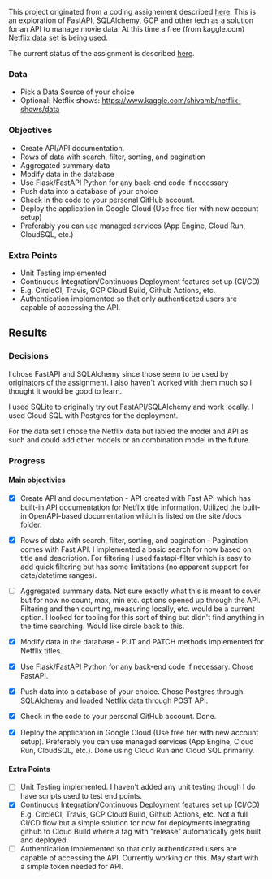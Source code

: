 This project originated from a coding assignement described [here](mddocs/original-assignment.md).  This is an exploration of FastAPI, SQLAlchemy, GCP and other tech as a solution for an API to manage movie data.  At this time a free (from kaggle.com) Netflix data set is being used.

The current status of the assignment is described [here](mddocs/assignment-results.md).

### Data
* Pick a Data Source of your choice
* Optional: Netflix shows: https://www.kaggle.com/shivamb/netflix-shows/data

### Objectives
* Create API/API documentation.
* Rows of data with search, filter, sorting, and pagination
* Aggregated summary data
* Modify data in the database
* Use Flask/FastAPI Python for any back-end code if necessary
* Push data into a database of your choice
* Check in the code to your personal GitHub account.
* Deploy the application in Google Cloud (Use free tier with new account setup)
* Preferably you can use managed services (App Engine, Cloud Run, CloudSQL, etc.)

### Extra Points
* Unit Testing implemented
* Continuous Integration/Continuous Deployment features set up (CI/CD)
* E.g. CircleCI, Travis, GCP Cloud Build, Github Actions, etc.
* Authentication implemented so that only authenticated users are capable of accessing the API.

## Results

### Decisions

I chose FastAPI and SQLAlchemy since those seem to be used by originators of the assignment.  I also haven't worked with them much so I thought it would be good to learn.

I used SQLite to originally try out FastAPI/SQLAlchemy and work locally.  I used Cloud SQL with Postgres for the deployment.

For the data set I chose the Netflix data but labled the model and API as such and could add other models or an combination model in the future.

### Progress 

#### Main objectivies
- [x] Create API and documentation - API created with Fast API which has built-in API documentation for Netflix title information.  Utilized the built-in OpenAPI-based documentation which is listed on the site /docs folder.

- [x] Rows of data with search, filter, sorting, and pagination - Pagination comes with Fast API.  I implemented a basic search for now based on title and description.  For filtering I used fastapi-filter which is easy to add quick filtering but has some limitations (no apparent support for date/datetime ranges).

- [ ] Aggregated summary data.  Not sure exactly what this is meant to cover, but for now no count, max, min etc. options opened up through the API.  Filtering and then counting, measuring locally, etc. would be a current option.  I looked for tooling for this sort of thing but didn't find anything in the time searching.  Would like circle back to this.

- [x] Modify data in the database - PUT and PATCH methods implemented for Netflix titles.

- [x] Use Flask/FastAPI Python for any back-end code if necessary.  Chose FastAPI.

- [x] Push data into a database of your choice.  Chose Postgres through SQLAlchemy and loaded Netflix data through POST API.

- [x] Check in the code to your personal GitHub account. Done.

- [x] Deploy the application in Google Cloud (Use free tier with new account setup).  Preferably you can use managed services (App Engine, Cloud Run, CloudSQL, etc.).  Done using Cloud Run and Cloud SQL primarily.

#### Extra Points
- [ ] Unit Testing implemented.  I haven't added any unit testing though I do have scripts used to test end points.
- [x] Continuous Integration/Continuous Deployment features set up (CI/CD) E.g. CircleCI, Travis, GCP Cloud Build, Github Actions, etc. Not a full CI/CD flow but a simple solution for now for deployments integrating github to Cloud Build where a tag with "release" automatically gets built and deployed.
- [ ] Authentication implemented so that only authenticated users are capable of accessing the API.  Currently working on this.  May start with a simple token needed for API.